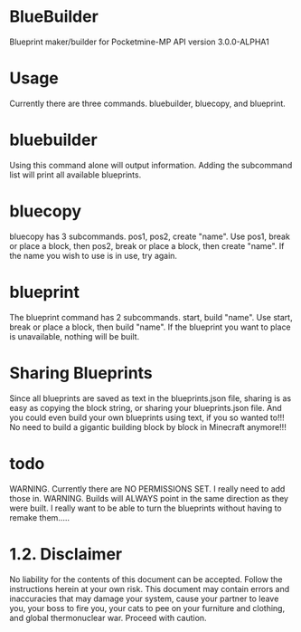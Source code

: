 # BlueBuilder
Blueprint maker/builder for Pocketmine-MP API version 3.0.0-ALPHA1

# Usage
Currently there are three commands. bluebuilder, bluecopy, and blueprint.

# bluebuilder
Using this command alone will output information. Adding the subcommand list will print all available blueprints.
# bluecopy
bluecopy has 3 subcommands. pos1, pos2, create "name". Use pos1, break or place a block, then pos2, break or place a block, then create "name". If the name you wish to use is in use, try again.
# blueprint
The blueprint command has 2 subcommands. start, build "name". Use start, break or place a block, then build "name". If the blueprint you want to place is unavailable, nothing will be built.
# Sharing Blueprints
Since all blueprints are saved as text in the blueprints.json file, sharing is as easy as copying the block string, or sharing your blueprints.json file. And you could even build your own blueprints using text, if you so wanted to!!! No need to build a gigantic building block by block in Minecraft anymore!!!

# todo
WARNING. Currently there are NO PERMISSIONS SET. I really need to add those in. WARNING. Builds will ALWAYS point in the same direction as they were built. I really want to be able to turn the blueprints without having to remake them.....

# 1.2. Disclaimer
No liability for the contents of this document can be accepted. Follow the instructions herein at your own risk. This document may contain errors and inaccuracies that may damage your system, cause your partner to leave you, your boss to fire you, your cats to pee on your furniture and clothing, and global thermonuclear war. Proceed with caution. 
